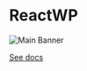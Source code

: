 # ReactWP

![Main Banner](https://reactwp.com/github-image/banner-black.jpg)

[See docs](https://docs.reactwp.com)